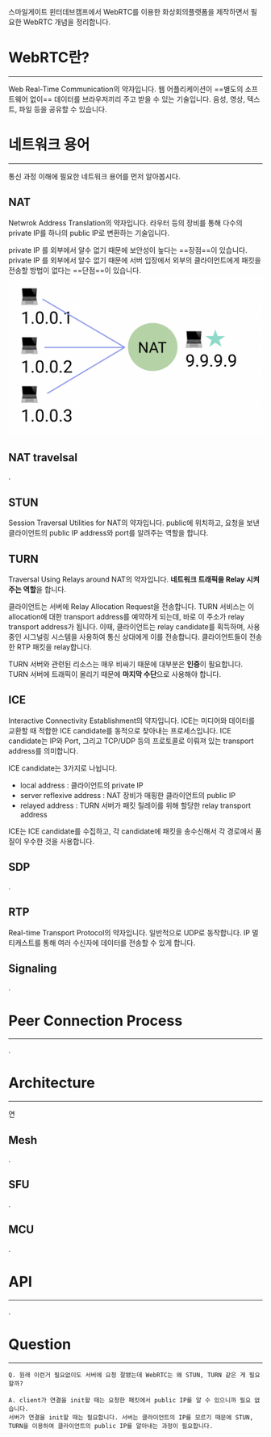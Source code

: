 스마일게이트 윈터데브캠프에서 WebRTC를 이용한 화상회의플랫폼을 제작하면서 필요한 WebRTC 개념을 정리합니다.

# WebRTC란?

---

Web Real-Time Communication의 약자입니다.
웹 어플리케이션이 ==별도의 소프트웨어 없이== 데이터를 브라우저끼리 주고 받을 수 있는 기술입니다.
음성, 영상, 텍스트, 파일 등을 공유할 수 있습니다.

# 네트워크 용어

---

통신 과정 이해에 필요한 네트워크 용어를 먼저 알아봅시다.

## NAT

Netwrok Address Translation의 약자입니다.
라우터 등의 장비를 통해 다수의 private IP를 하나의 public IP로 변환하는 기술입니다.

private IP 를 외부에서 알수 없기 때문에 보안성이 높다는 ==장점==이 있습니다.
private IP 를 외부에서 알수 없기 때문에 서버 입장에서 외부의 클라이언트에게 패킷을 전송할 방법이 없다는 ==단점==이 있습니다.
![image](./image.png)

## NAT travelsal

.

## STUN

Session Traversal Utilities for NAT의 약자입니다.
public에 위치하고, 요청을 보낸 클라이언트의 public IP address와 port를 알려주는 역할을 합니다.

## TURN

Traversal Using Relays around NAT의 약자입니다.
**네트워크 트래픽을 Relay 시켜주는 역할**을 합니다.

클라이언트는 서버에 Relay Allocation Request을 전송합니다.
TURN 서비스는 이 allocation에 대한 transport address를 예약하게 되는데, 바로 이 주소가 relay transport address가 됩니다.
이때, 클라이언트는 relay candidate를 획득하며, 사용 중인 시그널링 시스템을 사용하여 통신 상대에게 이를 전송합니다.
클라이언트들이 전송한 RTP 패킷을 relay합니다.

TURN 서버와 관련된 리소스는 매우 비싸기 때문에 대부분은 **인증**이 필요합니다.
TURN 서버에 트래픽이 몰리기 때문에 **마지막 수단**으로 사용해야 합니다.

## ICE

Interactive Connectivity Establishment의 약자입니다.
ICE는 미디어와 데이터를 교환할 때 적합한 ICE candidate를 동적으로 찾아내는 프로세스입니다.
ICE candidate는 IP와 Port, 그리고 TCP/UDP 등의 프로토콜로 이뤄져 있는 transport address를 의미합니다.

ICE candidate는 3가지로 나뉩니다.

- local address : 클라이언트의 private IP
- server reflexive address : NAT 장비가 매핑한 클라이언트의 public IP
- relayed address : TURN 서버가 패킷 릴레이를 위해 할당한 relay transport address

ICE는 ICE candidate를 수집하고, 각 candidate에 패킷을 송수신해서 각 경로에서 품질이 우수한 것을 사용합니다.

## SDP

.

## RTP

Real-time Transport Protocol의 약자입니다.
일반적으로 UDP로 동작합니다.
IP 멀티캐스트를 통해 여러 수신자에 데이터를 전송할 수 있게 합니다.

## Signaling

.

# Peer Connection Process

---

.

# Architecture

---

연

## Mesh

.

## SFU

.

## MCU

.

# API

---

.

# Question

---

```text
Q. 원래 이런거 필요없이도 서버에 요청 잘됐는데 WebRTC는 왜 STUN, TURN 같은 게 필요할까?

A. client가 연결을 init할 때는 요청한 패킷에서 public IP를 알 수 있으니까 필요 없습니다.
서버가 연결을 init할 때는 필요합니다. 서버는 클라이언트의 IP를 모르기 때문에 STUN, TURN을 이용하여 클라이언트의 public IP를 알아내는 과정이 필요합니다.
```
